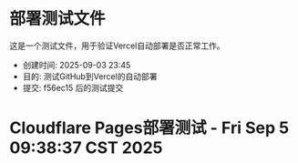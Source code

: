 # 部署测试文件

这是一个测试文件，用于验证Vercel自动部署是否正常工作。

- 创建时间: 2025-09-03 23:45
- 目的: 测试GitHub到Vercel的自动部署
- 提交: f56ec15 后的测试提交
# Cloudflare Pages部署测试 - Fri Sep  5 09:38:37 CST 2025
